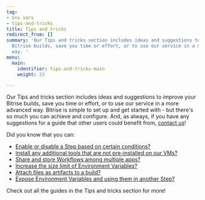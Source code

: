 ```yaml
---
tag:
- env vars
- tips-and-tricks
title: Tips and tricks
redirect_from: []
summary: 'Our Tips and tricks section includes ideas and suggestions to improve your
  Bitrise builds, save you time or effort, or to use our service in a more advanced
  way. '
menu:
  main:
    identifier: tips-and-tricks-main
    weight: 23

---
```

Our Tips and tricks section includes ideas and suggestions to improve your Bitrise builds, save you time or effort, or to use our service in a more advanced way. Bitrise is simple to set up and get started with - but there's so much you can achieve and configure. And, as always, if you have any suggestions for a guide that other users could benefit from, [contact us](https://www.bitrise.io/contact)! 

Did you know that you can:

* [Enable or disable a Step based on certain conditions?](/tips-and-tricks/disable-a-step-by-condition/)
* [Install any additional tools that are not pre-installed on our VMs?](/tips-and-tricks/install-additional-tools/)
* [Share and store Workflows among multiple apps?](/tips-and-tricks/sharing-and-storing-workflows-among-multiple-apps/)
* [Increase the size limit of Environment Variables?](/tips-and-tricks/increasing-the-size-limit-of-env-vars/)
* [Attach files as artifacts to a build?](/tips-and-tricks/attach-any-file-to-build/)
* [Expose Environment Variables and using them in another Step? ](/tips-and-tricks/expose-environment-variable/)

Check out all the guides in the Tips and tricks section for more!